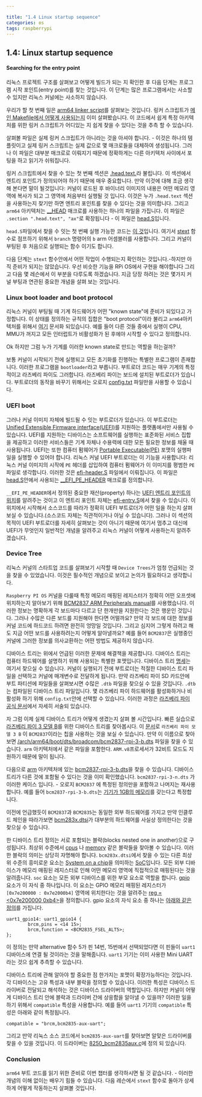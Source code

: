 ```yaml
---

title: "1.4 Linux startup sequence"
categories: os
tags: raspberrypi
---
```

## 1.4: Linux startup sequence

#### Searching for the entry point

리눅스 프로젝트 구조를 살펴보고 어떻게 빌드가 되는 지 확인한 후 다음 단계는 프로그램 시작 포인트(entry point)를 찾는 것입니다. 이 단계는 많은 프로그램에서는 사소할 수 있지만 리눅스 커널에는 사소하지 않습니다.

우리가 할 첫 번째 일은 [arm64 linker script](https://github.com/torvalds/linux/blob/v4.14/arch/arm64/kernel/vmlinux.lds.S)를 살펴보는 것입니다. 링커 스크립트가 [메인 Makefile에서 어떻게 사용되는지](https://github.com/torvalds/linux/blob/v4.14/Makefile#L970) 이미 살펴봤습니다. 이 코드에서 쉽게 특정 아키텍처를 위한 링커 스크립트가 어디있는 지 쉽게 찾을 수 있다는 것을 추측 할 수 있습니다.

살펴볼 파일은 실제 링커 스크립트가 아니라는 것을 아셔야 합니다. - 이것은 하나의 템플릿이고 실제 링커 스크립트는 실제 값으로 몇 매크로들을 대체하여 생성됩니다. 그러나 이 파일은 대부분 매크로로 이뤄지기 때문에 정확하게는 다른 아키텍처 사이에서 포팅을 하고 읽기가 쉬워집니다.

링커 스크립트에서 찾을 수 있는 첫 번째 섹션은 [.head.text.](https://github.com/torvalds/linux/blob/v4.14/arch/arm64/kernel/vmlinux.lds.S#L96)라 불립니다. 이 섹션에서 엔트리 포인트가 정의되어야 하기 때문에 매우 중요합니다. 만약 이것에 대해 조금 생각해 본다면 말이 될것입니다: 커널이 로드된 후 바이너리 이미지의 내용은 어떤 메모리 영역에 복사가 되고 그 영역에 처음부터 실행될 것 입니다. 이것은 누가 `.head.text` 섹션을 사용하는지 찾기만 하면 엔트리 포인트를 찾을 수 있다는 것을 의미합니다. 그리고 `arm64` 아키텍처는 [__HEAD](https://github.com/torvalds/linux/blob/v4.14/include/linux/init.h#L90) 매크로를 사용하는 하나의 파일을 가집니다. 이 파일은 `.section ".head.text", "ax"`로 확장됩니다 - 이 파일은 [head.S](https://github.com/torvalds/linux/blob/v4.14/arch/arm64/kernel/head.S)입니다.

`head.S`파일에서 찾을 수 잇는 첫 번째 실행 가능한 코드는 [이 것](https://github.com/torvalds/linux/blob/v4.14/arch/arm64/kernel/head.S#L85)입니다. 여기서 [stext](https://github.com/torvalds/linux/blob/v4.14/arch/arm64/kernel/head.S#L116) 함수로 점프하기 위해서 `branch` 명령어의 `b` arm 어셈블러를 사용합니다. 그리고 커널이 부팅된 후 처음으로 실행되는 함수 이기도 합니다.

다음 단계는 `stext` 함수안에서 어떤 작업이 수행되는지 확인하는 것입니다.-하지만 아직 준비가 되지는 않았습니다. 우선 비슷한 기능을 RPi OS에서 구현을 해야합니다 그리고 다음 몇 레슨에서 이 부분을 다루도록 하겠습니다. 지금 당장 하려는 것은 몇가지 커널 부팅과 연관된 중요한 개념을 살펴 보는 것입니다.

### Linux boot loader and boot protocol

리눅스 커널이 부팅될 때 기계 하드웨어가 어떤 "known state"에 준비가 되있다고 가정합니다. 이 상태를 정의하는 규칙의 집합은 "boot protocol"이라 불리고 `arm64`아키텍처를 위해서 [여기](https://github.com/torvalds/linux/blob/v4.14/Documentation/arm64/booting.txt) 문서화 되있습니다. 예를 들어 다른 것들 중에서 실행이 CPU, MMU가 꺼지고 모든 인터럽트가 비활성화가 된 후에야 시작할 수 있다고 정의합니다.

Ok 하지만 그럼 누가 기계를 이러한 known state로 만드는 역할을 하는걸까?

보통 커널이 시작되기 전에 실행되고 모든 초기화를 진행하는 특별한 프로그램이 존재합니다. 이러한 프로그램을 `bootloader`라고 부릅니다. 부트로더 코드는 매우 기계의 특정적이고 라즈베리 파이도 그러합니다. 라즈베리 파이는 보드에 설치된 부트로더가 있습니다. 부트로더의 동작을 바꾸기 위해서는 오로지 [config.txt](https://www.raspberrypi.org/documentation/configuration/config-txt/) 파일만을 사용할 수 있습니다.

 ### UEFI boot

그러나 커널 이미지 자체에 빌드될 수 잇는 부트로더가 있습니다. 이 부트로더는 [Unified Extensible Firmware interface(UEFI)](https://en.wikipedia.org/wiki/Unified_Extensible_Firmware_Interface)를 지원하는 플랫폼에서만 사용될 수 있습니다. UEFI를 지원하는 디바이스는 소프트웨어를 실행하는 표준화된 서비스 집합을 제공하고 이러한 서비스들은 기계 자체나 수용력에 대한 모든 필요한 정보를 채울 때 사용됩니다. UEFI는 또한 컴퓨터 펌웨어가 [Portable Executable(PE)](https://en.wikipedia.org/wiki/Portable_Executable) 포맷의 실행파일을 실행할 수 있어야 합니다. 리눅스 커널 UEFI 부트로더는 이 기능을 사용합니다: 리눅스 커널 이미지의 시작에 `PE` 헤더를 삽입하여 컴퓨터 펌웨어가 이 이미지를 평범한 `PE` 파일로 생각합니다. 이러한 것은 [efi-header.S](https://github.com/torvalds/linux/blob/v4.14/arch/arm64/kernel/efi-header.S) 파일에서 이뤄집니다. 이 파일은 [head.S](https://github.com/torvalds/linux/blob/v4.14/arch/arm64/kernel/head.S#L98)안에서 사용되는  [__EFI_PE_HEADER](https://github.com/torvalds/linux/blob/v4.14/arch/arm64/kernel/efi-header.S#L13) 매크로를 정의합니다.

`__EFI_PE_HEADER`에서 정의된 중요한 재산(property) 하나는 [UEFI 엔트리 포인트의 위치](https://github.com/torvalds/linux/blob/v4.14/arch/arm64/kernel/efi-header.S#L33)를 알려주는 것이고 이 엔트리 포인트 자체는 [efi-entry.S](https://github.com/torvalds/linux/blob/v4.14/arch/arm64/kernel/efi-entry.S#L32)에서 찾을 수 있습니다. 이 위치에서 시작해서 소스코드를 따라가 정확히 UEFI 부트로더가 어떤 일을 하는지 살펴보실 수 있습니다.(소스코드 자체는 직관적이거나 아닐 수 있습니다). 그러나 이 섹션의 목적이 UEFI 부트로더를 자세히 살펴보는 것이 아니기 때문에 여기서 멈추고 대신에 UEFI가 무엇인지 일반적인 개념을 알려주고 리눅스 커널이 어떻게 사용하는지 알려주겠습니다.

### Device Tree

리눅스 커널의 스타트업 코드를 살펴보기 시작할 때 `Device Trees`가 엄청 언급되는 것을 찾을 수 있었습니다. 이것은 필수적인 개념으로 보이고 논의가 필요하다고 생각합니다.

`Raspberry PI OS` 커널을 다룰때 특정 메모리 매핑된 레지스터가 정확히 어떤 오프셋에 위치하는지 알아보기 위해 [BCM2837 ARM Peripherals manual](https://github.com/raspberrypi/documentation/files/1888662/BCM2837-ARM-Peripherals.-.Revised.-.V2-1.pdf)를 사용했습니다. 이러한 정보는 명확하게 각 보드마다 다르고 단 한개만을 지원한다는 것은 행운인 것입니다. 그러나 수많은 다른 보드를 지원해야 한다면 어떨까요? 만약 각 보드에 대한 정보를 커널 코드에 하드코드 하려면 완전히 엉망일 것입니다. 그리고 심지어 그렇게 하려고 해도 지금 어떤 보드를 사용하려는지 어떻게 알아낼까요? 예를 들어 `BCM2837`은 실행중인 커널에 그러한 정보를 의사교환하는 어떤 방법도 제공하지 않습니다.

디바이스 트리는 위에서 언급된 이러한 문제에 해결책을 제공합니다. 디바이스 트리는 컴퓨터 하드웨어를 설명하기 위해 사용되는 특별한 포맷입니다. 디바이스 트리 [명세](https://www.devicetree.org/)는 여기서 찾으실 수 있습니다. 커널이 실행되기 전에 부트로더는 적절한 디바이스 트리 파일을 선택하고 커널에 매개변수로 전달하게 됩니다. 만약 라즈베리 파이 SD 카드안에 부트 파티션에 파일들을 살펴보시면 수많은 `.dtb` 파일을 찾으실 수 있을 것입니다. `.dtb`는 컴파일된 디바이스 트리 파일입니다. 몇 라즈베리 파이 하드웨어를 활성화하거나 비활성화 하기 위해 `config.txt`안에 선택할 수 있습니다. 이러한 과정은 [라즈베리 파이 공식 문서](https://www.raspberrypi.org/documentation/configuration/device-tree.md)에서 자세히 서술되 있습니다.

자 그럼 이제 실제 디바이스 트리가 어떻게 생겼는지 살펴 볼 시간입니다. 빠른 실습으로 [라즈베리 파이 3 모델 B](https://www.raspberrypi.org/products/raspberry-pi-3-model-b/)를 위한 디바이스 트리를 찾아봅시다. 이 [문서](https://www.raspberrypi.org/documentation/hardware/raspberrypi/bcm2837/README.md)로 `라즈베리 파이 모델 3 B` 이 `BCM2837`이라는 칩을 사용하는 것을 보실 수 있습니다. 만약 이 이름으로 찾아보면 [/arch/arm64/boot/dts/broadcom/bcm2837-rpi-3-b.dts](https://github.com/torvalds/linux/blob/v4.14/arch/arm64/boot/dts/broadcom/bcm2837-rpi-3-b.dts)  파일을 찾을 수 있습니다. `arm` 아키텍처에서 같은 파일을 포함한다. `ARM.v8`프로세서가 32비트 모드도 지원하기 때문에 말이 됩니다.

다음으로 [arm](https://github.com/torvalds/linux/tree/v4.14/arch/arm) 아키텍처에 있는 [bcm2837-rpi-3-b.dts](https://github.com/torvalds/linux/blob/v4.14/arch/arm/boot/dts/bcm2837-rpi-3-b.dts)을 찾을 수 있습니다. 디바이스 트리가 다른 것에 포함될 수 있다는 것을 이미 확인했습니다. `bcm2837-rpi-3-n.dts` 가 이러한 케이스 입니다. - 오로지 `BCM2837` 에 특정된 정의만을 포함하고 나머지는 재사용합니다. 예를 들어 `bcm2837-rpi-3-b.dts`는 [기기가 1GB의 메모리](https://github.com/torvalds/linux/blob/v4.14/arch/arm/boot/dts/bcm2837-rpi-3-b.dts#L18)를 갖는다고 특정합니다.

이전에 언급했듯이 `BCM2837`과 `BCM2835`는 동일한 외부 하드웨어를 가지고 만약 인클루드 체인을 따라가보면  [bcm283x.dtsi](https://github.com/torvalds/linux/blob/v4.14/arch/arm/boot/dts/bcm283x.dtsi)가 대부분의 하드웨어를 사실상 정의한다는 것을 찾으실 수 있습니다.

한 디바이스 트리 정의는 서로 포함되는 블락(blocks nested one in another)으로 구성됩니다. 최상위 수준에서 [cpus](https://github.com/torvalds/linux/blob/v4.14/arch/arm/boot/dts/bcm2837.dtsi#L30) 나 [memory](https://github.com/torvalds/linux/blob/v4.14/arch/arm/boot/dts/bcm2837-rpi-3-b.dts#L17) 같은 블락들을 찾아볼 수 있습니다. 이러한 블락의 의미는 상당히 자명해야 합니다. `bcm283x.dtsi`에서 찾을 수 있는 다른 최상위 수준의 흥미로운 요소는 [System on a chip](https://en.wikipedia.org/wiki/System_on_a_chip)을 의미하는 [SoC](https://github.com/torvalds/linux/blob/v4.14/arch/arm/boot/dts/bcm283x.dtsi#L52)입니다. 모든 외부 디바이스가 메모리 매핑된 레지스터로 인해 어떤 메모리 영역에 직접적으로 매핑된다는 것을 알려줍니다. `soc` 요소는 모든 외부 디바이스를 위한 부모 요소로 역할을 합니다. [gpio](https://github.com/torvalds/linux/blob/v4.14/arch/arm/boot/dts/bcm283x.dtsi#L147) 요소가 이 자식 중 하나입니다. 이 요소는 GPIO 메모리 매핑된 레지스터가 `[0x7e200000 : 0x7e2000b4]` 영역에 위치한다는 것을 알려주는 [reg = <0x7e200000 0xb4>](https://github.com/torvalds/linux/blob/v4.14/arch/arm/boot/dts/bcm283x.dtsi#L149)을 정의합니다. gpio 요소의 자식 요소 중 하나는 [아래와 같은 정의](https://github.com/torvalds/linux/blob/v4.14/arch/arm/boot/dts/bcm283x.dtsi#L474)를 가집니다.

```
uart1_gpio14: uart1_gpio14 {
        brcm,pins = <14 15>;
        brcm,function = <BCM2835_FSEL_ALT5>;
};
```

이 정의는 만약 alternative 함수 5가 핀 14번, 15번에서 선택되었다면 이 핀들이 `uart1` 디바이스에 연결 될 것이라는 것을 말해줍니다. `uart1` 기기는 이미 사용한 Mini UART라는 것으 쉽게 추측할 수 있습니다.

디바이스 트리에 관해 알아야 할 중요한 점 한가지는 포맷이 확장가능하다는 것입니다. 각 디바이스는 고유 특성과 내부 블락을 정의할 수 있습니다. 이러한 특성은 디바이스 드라이버로 전달되고 해석하는 것은 디바이스 드라이버의 역할입니다. 하지만 커널이 어떻게 디바이스 트리 안에 블락과 드라이버 간에 상응함을 알아낼 수 있을까? 이러한 일을 하기 위해서 `compatible` 특성을 사용합니다. 예를 들어 `uart1` 기기의 `compatible` 특성은 아래와 같이 특정됩니다.

```
compatible = "brcm,bcm2835-aux-uart";
```

그리고 만약 리눅스 소스 코드에서 `bcm2835-aux-uart`를 찾아보면 알맞은 드라이버를 찾을 수 있을 것입니다. 이 드라이버는 [8250_bcm2835aux.c](https://github.com/torvalds/linux/blob/v4.14/drivers/tty/serial/8250/8250_bcm2835aux.c)에 정의 되 있습니다.

### Conclusion

`arm64` 부트 코드를 읽기 위한 준비로 이번 챕터를 생각하시면 될 것 같습니다. - 이러한 개념의 이해 없이는 배우기 힘들 수 있습니다. 다음 레슨에서 `stext` 함수로 돌아가 상세하게 어떻게 작동하는지 살펴볼 것입니다.
